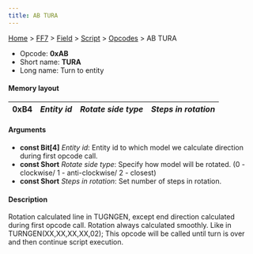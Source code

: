 ```yaml
---
title: AB TURA
---
```


[Home](../../../../Main%20Page.md) > [FF7](../../../../FF7.md) > [Field](../../../Field.md) > [Script](../../Script.md) > [Opcodes](../Opcodes.md) > AB TURA

-   Opcode: **0xAB**
-   Short name: **TURA**
-   Long name: Turn to entity

#### Memory layout

| 0xB4 | *Entity id* | *Rotate side type* | *Steps in rotation* |
|------|-------------|--------------------|---------------------|

#### Arguments

-   **const Bit\[4\]** *Entity id*: Entity id to which model we
    calculate direction during first opcode call.
-   **const Short** *Rotate side type*: Specify how model will be
    rotated. (0 - clockwise/ 1 - anti-clockwise/ 2 - closest)
-   **const Short** *Steps in rotation*: Set number of steps in
    rotation.

#### Description

Rotation calculated line in TUGNGEN, except end direction calculated
during first opcode call. Rotation always calculated smoothly. Like in
TURNGEN(XX,XX,XX,XX,02); This opcode will be called until turn is over
and then continue script execution.
